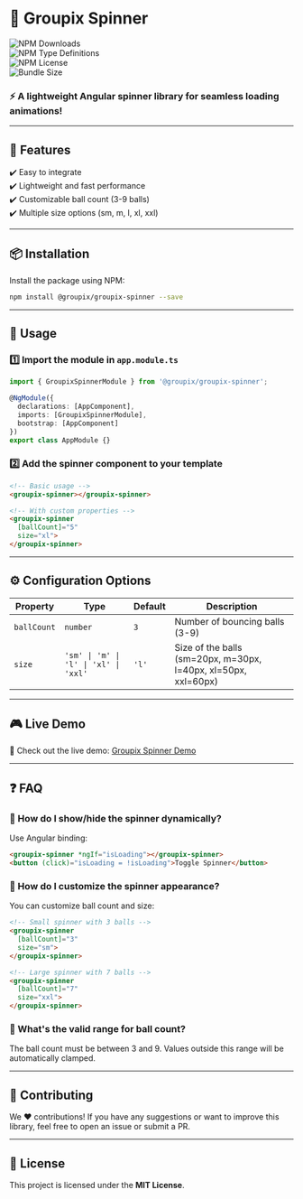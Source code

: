 # 🚀 Groupix Spinner

![NPM Downloads](https://img.shields.io/npm/dm/%40groupix%2Fgroupix-spinner?color=blue&label=Downloads)  
![NPM Type Definitions](https://img.shields.io/npm/types/%40groupix%2Fgroupix-spinner?color=green&label=Type%20Definitions)  
![NPM License](https://img.shields.io/npm/l/%40groupix%2Fgroupix-spinner?color=orange&label=License)  
![Bundle Size](https://img.shields.io/bundlephobia/min/%40groupix%2Fgroupix-spinner?color=red&label=Bundle%20Size)  

### ⚡ A lightweight Angular spinner library for seamless loading animations!

---

## 🎯 Features
✔️ Easy to integrate  
✔️ Lightweight and fast performance  
✔️ Customizable ball count (3-9 balls)  
✔️ Multiple size options (sm, m, l, xl, xxl)  

---

## 📦 Installation

Install the package using NPM:

```sh
npm install @groupix/groupix-spinner --save
```

---

## 🚀 Usage

### 1️⃣ Import the module in `app.module.ts`  

```typescript
import { GroupixSpinnerModule } from '@groupix/groupix-spinner';

@NgModule({
  declarations: [AppComponent],
  imports: [GroupixSpinnerModule],
  bootstrap: [AppComponent]
})
export class AppModule {}
```

### 2️⃣ Add the spinner component to your template  

```html
<!-- Basic usage -->
<groupix-spinner></groupix-spinner>

<!-- With custom properties -->
<groupix-spinner 
  [ballCount]="5"
  size="xl">
</groupix-spinner>
```

<!-- 
---
## 🎨 Customization

Modify the styles using CSS:

```css
groupix-spinner {
  display: block;
  width: 50px;
  height: 50px;
  border-radius: 50%;
  border: 5px solid rgba(0, 0, 0, 0.1);
  border-top-color: #3498db;
  animation: spin 1s linear infinite;
}

@keyframes spin {
  0% { transform: rotate(0deg); }
  100% { transform: rotate(360deg); }
}
``` -->

---

## ⚙️ Configuration Options

| Property | Type | Default | Description |
|----------|------|---------|-------------|
| `ballCount` | `number` | `3` | Number of bouncing balls (3-9) |
| `size` | `'sm' \| 'm' \| 'l' \| 'xl' \| 'xxl'` | `'l'` | Size of the balls (sm=20px, m=30px, l=40px, xl=50px, xxl=60px) |

---

## 🎮 Live Demo

🚀 Check out the live demo: [Groupix Spinner Demo](https://groupix-spinner.vercel.app/)  

---

## ❓ FAQ

### 🔹 How do I show/hide the spinner dynamically?
Use Angular binding:

```html
<groupix-spinner *ngIf="isLoading"></groupix-spinner>
<button (click)="isLoading = !isLoading">Toggle Spinner</button>
```

### 🔹 How do I customize the spinner appearance?
You can customize ball count and size:

```html
<!-- Small spinner with 3 balls -->
<groupix-spinner 
  [ballCount]="3"
  size="sm">
</groupix-spinner>

<!-- Large spinner with 7 balls -->
<groupix-spinner 
  [ballCount]="7"
  size="xxl">
</groupix-spinner>
```

### 🔹 What's the valid range for ball count?
The ball count must be between 3 and 9. Values outside this range will be automatically clamped.

---

## 🤝 Contributing

We ❤️ contributions! If you have any suggestions or want to improve this library, feel free to open an issue or submit a PR.

---

## 📄 License

This project is licensed under the **MIT License**.
